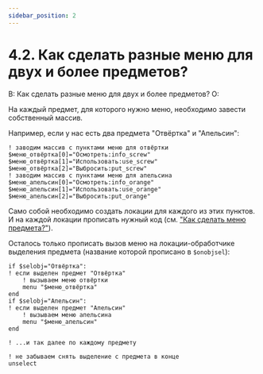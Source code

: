 ```yaml
---
sidebar_position: 2
---
```


# 4.2. Как сделать разные меню для двух и более предметов?
<!-- [:faq_04_02] -->
В: Как сделать разные меню для двух и более предметов?
О:

На каждый предмет, для которого нужно меню, необходимо завести собственный массив.

Например, если у нас есть два предмета "Отвёртка" и "Апельсин":
```qsp
! заводим массив с пунктами меню для отвёртки
$меню_отвёртка[0]="Осмотреть:info_screw"
$меню_отвёртка[1]="Использовать:use_screw"
$меню_отвёртка[2]="Выбросить:put_screw"
! заводим массив с пунктами меню для апельсина
$меню_апельсин[0]="Осмотреть:info_orange"
$меню_апельсин[1]="Использовать:use_orange"
$меню_апельсин[2]="Выбросить:put_orange"
```
Само собой необходимо создать локации для каждого из этих пунктов. И на каждой локации прописать нужный код (см. ["Как сделать меню предмета?"](menu_of_item.md)).

Осталось только прописать вызов меню на локации-обработчике выделения предмета (название которой прописано в `$onobjsel`):
```qsp
if $selobj="Отвёртка":
! если выделен предмет "Отвёртка"
	! вызываем меню отвёртки
	menu "$меню_отвёртка"
end
if $selobj="Апельсин":
! если выделен предмет "Апельсин"
	! вызываем меню апельсина
	menu "$меню_апельсин"
end

! ...и так далее по каждому предмету

! не забываем снять выделение с предмета в конце
unselect
```
